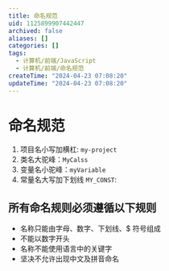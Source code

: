 ```yaml
---
title: 命名规范
uid: 1125899907442447
archived: false
aliases: []
categories: []
tags:
  - 计算机/前端/JavaScript
  - 计算机/前端/命名规范
createTime: "2024-04-23 07:08:20"
updateTime: "2024-04-23 07:08:20"
---
```


# 命名规范

1. 项目名小写加横杠: `my-project`
2. 类名大驼峰：`MyCalss`
3. 变量名小驼峰：`myVariable`
4. 常量名大写加下划线 `MY_CONST`:

## 所有命名规则必须遵循以下规则

- 名称只能由字母、数字、下划线、$ 符号组成
- 不能以数字开头
- 名称不能使用语言中的关键字
- 坚决不允许出现中文及拼音命名
